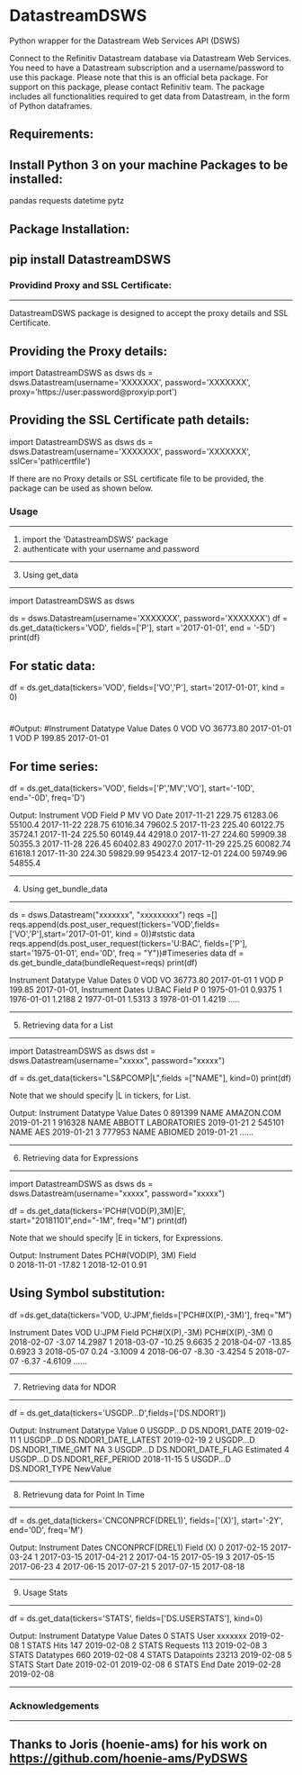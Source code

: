 # DatastreamDSWS
Python wrapper for the Datastream Web Services API (DSWS)

Connect to the Refinitiv Datastream database via Datastream Web Services. 
You need to have a Datastream subscription and a username/password to use this package.
Please note that this is an official beta package. 
For support on this package, please contact Refinitiv team.
The package includes all functionalities required to get data from Datastream, in the form of Python dataframes.

Requirements:
----------------------------------------------------------------------------------
Install Python 3 on your machine
Packages to be installed:
--------------------------------
pandas
requests
datetime
pytz


Package Installation:
----------------------------------------------------------------------------------
pip install DatastreamDSWS
----------------------------------------------------------------------------------

### Providind Proxy and SSL Certificate:
----------------------------------------------------------------------------------
DatastreamDSWS package is designed to accept the proxy details and SSL Certificate.

Providing the Proxy details:
----------------------------------------------------------------------------------
import DatastreamDSWS as dsws
ds = dsws.Datastream(username='XXXXXXX', password='XXXXXXX', proxy='https://user:password@proxyip:port')

Providing the SSL Certificate path details:
----------------------------------------------------------------------------------
import DatastreamDSWS as dsws
ds = dsws.Datastream(username='XXXXXXX', password='XXXXXXX', sslCer='path\certfile')


If there are no Proxy details or SSL certificate file to be provided, the package can be used
as shown below.

### Usage
----------------------------------------------------------------------------------
1) import the 'DatastreamDSWS' package
2) authenticate with your username and password
----------------------------------------------------------------------------------
3) Using get_data
----------------------------------------------------------------------------------
import DatastreamDSWS as dsws

ds = dsws.Datastream(username='XXXXXXX', password='XXXXXXX')
df = ds.get_data(tickers='VOD', fields=['P'], start ='2017-01-01', end = '-5D')
print(df)

For static data:
----------------------------------------------------------------------------------
df = ds.get_data(tickers='VOD', fields=['VO','P'], start='2017-01-01', kind = 0)
#
#Output:
#Instrument Datatype     Value       Dates
0        VOD       VO  36773.80  2017-01-01
1        VOD        P    199.85  2017-01-01

For time series:
----------------------------------------------------------------------------------
df = ds.get_data(tickers='VOD', fields=['P','MV','VO'], start='-10D', end='-0D', freq='D')

Output:
Instrument     VOD
Field            P        MV       VO
Date
2017-11-21  229.75  61283.06  55100.4
2017-11-22  228.75  61016.34  79602.5
2017-11-23  225.40  60122.75  35724.1
2017-11-24  225.50  60149.44  42918.0
2017-11-27  224.60  59909.38  50355.3
2017-11-28  226.45  60402.83  49027.0
2017-11-29  225.25  60082.74  61618.1
2017-11-30  224.30  59829.99  95423.4
2017-12-01  224.00  59749.96  54855.4

----------------------------------------------------------------------------------
4) Using get_bundle_data
----------------------------------------------------------------------------------
ds = dsws.Datastream("xxxxxxx", "xxxxxxxxx")
reqs =[]
reqs.append(ds.post_user_request(tickers='VOD',fields=['VO','P'],start='2017-01-01', kind = 0))#ststic data
reqs.append(ds.post_user_request(tickers='U:BAC', fields=['P'], start='1975-01-01', end='0D', freq = "Y"))#Timeseries data
df = ds.get_bundle_data(bundleRequest=reqs)
print(df)

Instrument Datatype     Value       Dates
0        VOD       VO  36773.80  2017-01-01
1        VOD        P    199.85  2017-01-01, 
Instrument       Dates    U:BAC
Field                         P
0           1975-01-01   0.9375
1           1976-01-01   1.2188
2           1977-01-01   1.5313
3           1978-01-01   1.4219
.....

----------------------------------------------------------------------------------
5) Retrieving data for a List
----------------------------------------------------------------------------------
import DatastreamDSWS as dsws
dst = dsws.Datastream(username="xxxxx", password="xxxxx")

df = ds.get_data(tickers="LS&PCOMP|L",fields =["NAME"], kind=0)
print(df)

Note that we should specify |L in tickers, for List.

Output:
    Instrument Datatype                    Value       Dates
0        891399     NAME               AMAZON.COM  2019-01-21
1        916328     NAME      ABBOTT LABORATORIES  2019-01-21
2        545101     NAME                      AES  2019-01-21
3        777953     NAME                  ABIOMED  2019-01-21
......

----------------------------------------------------------------------------------
6) Retrieving data for Expressions
----------------------------------------------------------------------------------
import DatastreamDSWS as dsws
ds = dsws.Datastream(username="xxxxx", password="xxxxx")

df = ds.get_data(tickers='PCH#(VOD(P),3M)|E', start="20181101",end="-1M", freq="M")
print(df)

Note that we should specify |E in tickers, for Expressions.

Output:
Instrument       Dates PCH#(VOD(P), 3M)
Field                                  
0           2018-11-01           -17.82
1           2018-12-01             0.91

Using Symbol substitution:
-------------------------------------------
df =ds.get_data(tickers='VOD, U:JPM',fields=['PCH#(X(P),-3M)'], freq="M")

Instrument       Dates            VOD          U:JPM
Field                  PCH#(X(P),-3M) PCH#(X(P),-3M)
0           2018-02-07          -3.07        14.2987
1           2018-03-07         -10.25         9.6635
2           2018-04-07         -13.85         0.6923
3           2018-05-07           0.24        -3.1009
4           2018-06-07          -8.30        -3.4254
5           2018-07-07          -6.37        -4.6109
......

----------------------------------------------------------------------------------
7) Retrieving data for NDOR
----------------------------------------------------------------------------------
df = ds.get_data(tickers='USGDP…D',fields=['DS.NDOR1'])

Output:
Instrument              Datatype       Value
0  USGDP...D         DS.NDOR1_DATE  2019-02-11
1  USGDP...D  DS.NDOR1_DATE_LATEST  2019-02-19
2  USGDP...D     DS.NDOR1_TIME_GMT          NA
3  USGDP...D    DS.NDOR1_DATE_FLAG   Estimated
4  USGDP...D   DS.NDOR1_REF_PERIOD  2018-11-15
5  USGDP...D         DS.NDOR1_TYPE    NewValue

----------------------------------------------------------------------------------
8) Retrievung data for Point In Time
----------------------------------------------------------------------------------
df = ds.get_data(tickers='CNCONPRCF(DREL1)', fields=['(X)'], start='-2Y', end='0D', freq='M')

Output:
Instrument       Dates CNCONPRCF(DREL1)
Field                               (X)
0           2017-02-15       2017-03-24
1           2017-03-15       2017-04-21
2           2017-04-15       2017-05-19
3           2017-05-15       2017-06-23
4           2017-06-15       2017-07-21
5           2017-07-15       2017-08-18

----------------------------------------------------------------------------------
9) Usage Stats
----------------------------------------------------------------------------------
df = ds.get_data(tickers='STATS', fields=['DS.USERSTATS'], kind=0)

Output:
Instrument    Datatype       Value       Dates
0      STATS        User     xxxxxxx  2019-02-08
1      STATS        Hits         147  2019-02-08
2      STATS    Requests         113  2019-02-08
3      STATS   Datatypes         660  2019-02-08
4      STATS  Datapoints       23213  2019-02-08
5      STATS  Start Date  2019-02-01  2019-02-08
6      STATS    End Date  2019-02-28  2019-02-08

-----------------------------------------------------------------------------------
### Acknowledgements
-----------------------------------------------------------------------------------
Thanks to Joris (hoenie-ams) for his work on https://github.com/hoenie-ams/PyDSWS
-----------------------------------------------------------------------------------
